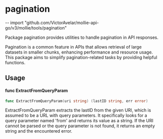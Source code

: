 # pagination

--
    import "github.com/VictorAvelar/mollie-api-go/v3/mollie/tools/pagination"

Package pagination provides utilities to handle pagination in API responses.

Pagination is a common feature in APIs that allows retrieval of large datasets
in smaller chunks, enhancing performance and resource usage. This package aims
to simplify pagination-related tasks by providing helpful functions.

## Usage

#### func  ExtractFromQueryParam

```go
func ExtractFromQueryParam(uri string) (lastID string, err error)
```

ExtractFromQueryParam extracts the lastID from the given URI, which is assumed
to be a URL with query parameters. It specifically looks for a query parameter
named 'from' and returns its value as a string. If the URI cannot be parsed or
the query parameter is not found, it returns an empty string and the encountered
error.
